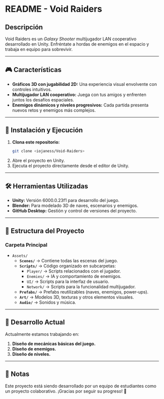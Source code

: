# README - Void Raiders

## Descripción
Void Raiders es un *Galaxy Shooter* multijugador LAN cooperativo desarrollado en Unity. Enfréntate a hordas de enemigos en el espacio y trabaja en equipo para sobrevivir.

---

## 🎮 Características
- **Gráficos 3D con jugabilidad 2D:** Una experiencia visual envolvente con controles intuitivos.
- **Multijugador LAN cooperativo:** Juega con tus amigos y enfrenten juntos los desafíos espaciales.
- **Enemigos dinámicos y niveles progresivos:** Cada partida presenta nuevos retos y enemigos más complejos.

---

## 🚀 Instalación y Ejecución
1. **Clona este repositorio:**
   ```sh
   git clone <iojaness/Void-Raiders>
   ```
2. Abre el proyecto en Unity.
3. Ejecuta el proyecto directamente desde el editor de Unity.

---

## 🛠️ Herramientas Utilizadas
- **Unity:** Versión 6000.0.23f1 para desarrollo del juego.
- **Blender:** Para modelado 3D de naves, escenarios y enemigos.
- **GitHub Desktop:** Gestión y control de versiones del proyecto.

---

## 📂 Estructura del Proyecto
### Carpeta Principal
- `Assets/`
  - **`Scenes/`** → Contiene todas las escenas del juego.
  - **`Scripts/`** → Código organizado en subcarpetas:
    - `Player/` → Scripts relacionados con el jugador.
    - `Enemies/` → IA y comportamiento de enemigos.
    - `UI/` → Scripts para la interfaz de usuario.
    - `Network/` → Scripts para la funcionalidad multijugador.
  - **`Prefabs/`** → Prefabs reutilizables (naves, enemigos, power-ups).
  - **`Art/`** → Modelos 3D, texturas y otros elementos visuales.
  - **`Audio/`** → Sonidos y música.

---

## 🧩 Desarrollo Actual
Actualmente estamos trabajando en:
1. **Diseño de mecánicas básicas del juego.**
2. **Diseño de enemigos.**
3. **Diseño de niveles.**

---

## 📌 Notas
Este proyecto está siendo desarrollado por un equipo de estudiantes como un proyecto colaborativo. ¡Gracias por seguir su progreso! 🚀

